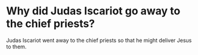 # Why did Judas Iscariot go away to the chief priests?

Judas Iscariot went away to the chief priests so that he might deliver Jesus to them.
